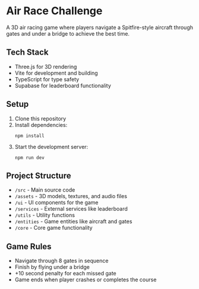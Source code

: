 # Air Race Challenge

A 3D air racing game where players navigate a Spitfire-style aircraft through gates and under a bridge to achieve the best time.

## Tech Stack

- Three.js for 3D rendering
- Vite for development and building
- TypeScript for type safety
- Supabase for leaderboard functionality

## Setup

1. Clone this repository
2. Install dependencies:
   ```
   npm install
   ```
3. Start the development server:
   ```
   npm run dev
   ```

## Project Structure

- `/src` - Main source code
- `/assets` - 3D models, textures, and audio files
- `/ui` - UI components for the game
- `/services` - External services like leaderboard
- `/utils` - Utility functions
- `/entities` - Game entities like aircraft and gates
- `/core` - Core game functionality

## Game Rules

- Navigate through 8 gates in sequence
- Finish by flying under a bridge
- +10 second penalty for each missed gate
- Game ends when player crashes or completes the course 